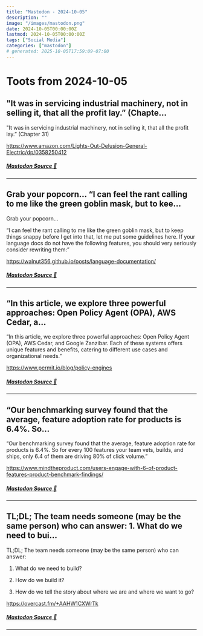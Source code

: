 ```yaml
---
title: "Mastodon - 2024-10-05"
description: ""
image: "/images/mastodon.png"
date: 2024-10-05T00:00:00Z
lastmod: 2024-10-05T00:00:00Z
tags: ["Social Media"]
categories: ["mastodon"]
# generated: 2025-10-05T17:59:09-07:00
---
```


# Toots from 2024-10-05

## "It was in servicing industrial machinery, not in selling it, that all the profit lay.” (Chapte...

"It was in servicing industrial machinery, not in selling it, that all the profit lay.” (Chapter 31)

<https://www.amazon.com/Lights-Out-Delusion-General-Electric/dp/0358250412>

##### [Mastodon Source 🐘](https://hachyderm.io/@mweagle/113257501140792331)

---

## Grab your popcorn…  “I can feel the rant calling to me like the green goblin mask, but to kee...

Grab your popcorn…

“I can feel the rant calling to me like the green goblin mask, but to keep things snappy before I get into that, let me put some guidelines here. If your language docs do not have the following features, you should very seriously consider rewriting them:”

<https://walnut356.github.io/posts/language-documentation/>

##### [Mastodon Source 🐘](https://hachyderm.io/@mweagle/113252468882663340)

---

## “In this article, we explore three powerful approaches: Open Policy Agent (OPA), AWS Cedar, a...

“In this article, we explore three powerful approaches: Open Policy Agent (OPA), AWS Cedar, and Google Zanzibar. Each of these systems offers unique features and benefits, catering to different use cases and organizational needs.”

<https://www.permit.io/blog/policy-engines>

##### [Mastodon Source 🐘](https://hachyderm.io/@mweagle/113252402328113010)

---

## “Our benchmarking survey found that the average, feature adoption rate for products is 6.4%. So...

“Our benchmarking survey found that the average, feature adoption rate for products is 6.4%. So for every 100 features your team vets, builds, and ships, only 6.4 of them are driving 80% of click volume.”

<https://www.mindtheproduct.com/users-engage-with-6-of-product-features-product-benchmark-findings/>

##### [Mastodon Source 🐘](https://hachyderm.io/@mweagle/113252354897079198)

---

## TL;DL; The team needs someone (may be the same person) who can answer:  1. What do we need to bui...

TL;DL; The team needs someone (may be the same person) who can answer:

1. What do we need to build?

2. How do we build it?

3. How do we tell the story about where we are and where we want to go?

<https://overcast.fm/+AAHW1CXWrTk>

##### [Mastodon Source 🐘](https://hachyderm.io/@mweagle/113252140065420855)

---

